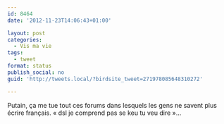 ```yaml
---
id: 8464
date: '2012-11-23T14:06:43+01:00'

layout: post
categories:
  - Vis ma vie
tags:
  - tweet
format: status
publish_social: no
guid: 'http://tweets.local/?birdsite_tweet=271978085648310272'

---
```


Putain, ça me tue tout ces forums dans lesquels les gens ne savent plus écrire français. « dsl je comprend pas se keu tu veu dire »…